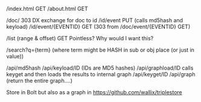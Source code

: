 /index.html             GET
/about.html             GET

/doc/                  303 DX exchange for doc to id
/id/event               PUT  (calls md5hash and keyload)
/id/event/{EVENTID}     GET   (303 from /doc/event/{EVENTID} GET)

/list (range & offset)  GET  Pointless?  Why would I want this?

/search?q={term}        (where term might be HASH in sub or obj place  (or just in value))

/api/md5hash
/api/keyload/ID         (IDs are MD5 hashes)
/api/graphload/ID       calls keyget and then loads the results to internal graph
/api/keyget/ID
/api/graph              (return the entire graph....)


Store in Bolt but also as a graph in https://github.com/wallix/triplestore
